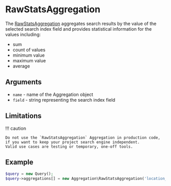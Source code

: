 # RawStatsAggregation

The [RawStatsAggregation](https://github.com/ezsystems/ezplatform-kernel/blob/master/eZ/Publish/API/Repository/Values/Content/Query/Aggregation/RawStatsAggregation.php) aggregates search results by the value of the selected search index field
and provides statistical information for the values including:

- sum
- count of values
- minimum value
- maximum value
- average

## Arguments

- `name` - name of the Aggregation object
- `field` - string representing the search index field

## Limitations

!!! caution

    Do not use the `RawStatsAggregation` Aggregation in production code, if you want to keep your project search engine independent.
    Valid use cases are testing or temporary, one-off tools.

## Example

``` php
$query = new Query();
$query->aggregations[] = new Aggregation\RawStatsAggregation('location_depth', 'depth_i');
```

